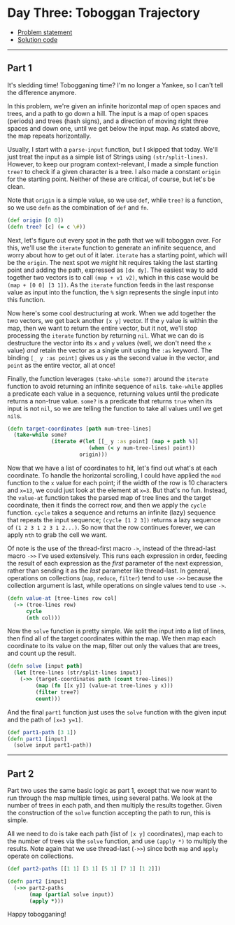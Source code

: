 # Day Three: Toboggan Trajectory

* [Problem statement](https://adventofcode.com/2020/day/3)
* [Solution code](https://github.com/abyala/advent-2020-clojure/blob/master/src/advent_2020_clojure/day03.clj)

---

## Part 1

It's sledding time! Tobogganing time? I'm no longer a Yankee, so I can't tell the
difference anymore.

In this problem, we're given an infinite horizontal map of open spaces and trees,
and a path to go down a hill. The input is a map of open spaces (periods) and
trees (hash signs), and a direction of moving right three spaces and down one,
until we get below the input map.  As stated above, the map repeats horizontally.

Usually, I start with a `parse-input` function, but I skipped that today. We'll
just treat the input as a simple list of Strings using `(str/split-lines)`.
However, to keep our program context-relevant, I made a simple function `tree?`
to check if a given character is a tree. I also made a constant `origin` for the
starting point. Neither of these are critical, of course, but let's be clean.

Note that `origin` is a simple value, so we use `def`, while `tree?` is a function,
so we use `defn` as the combination of `def` and `fn`.

```clojure
(def origin [0 0])
(defn tree? [c] (= c \#))
``` 

Next, let's figure out every spot in the path that we will toboggan over. For this,
we'll use the `iterate` function to generate an infinite sequence, and worry about
how to get out of it later. `iterate` has a starting point, which will be the
`origin`. The next spot we _might_ hit requires taking the last starting point
and adding the path, expressed as `[dx dy]`. The easiest way to add together two
vectors is to call `(map + v1 v2)`, which in this case would be `(map + [0 0] [3 1])`.
As the `iterate` function feeds in the last response value as input into the 
function, the `%` sign represents the single input into this function.

Now here's some cool destructuring at work. When we add together the two vectors,
we get back another `[x y]` vector. If the `y` value is within the map, then we
want to return the entire vector, but it not, we'll stop processing the `iterate`
function by returning `nil`. What we can do is destructure the vector into its
`x` and `y` values (well, we don't need the `x` value) _and_ retain the vector
as a single unit using the `:as` keyword. The binding `[_ y :as point]` gives us
`y` as the second value in the vector, and `point` as the entire vector, all at
once!

Finally, the function leverages `(take-while some?)` around the `iterate` function
to avoid returning an infinite sequence of `nil`s. `take-while` applies a
predicate each value in a sequence, returning values until the predicate returns
a non-true value. `some?` is a predicate that returns `true` when its input is
not `nil`, so we are telling the function to take all values until we get `nil`s.
 
```clojure
(defn target-coordinates [path num-tree-lines]
  (take-while some?
              (iterate #(let [[_ y :as point] (map + path %)]
                          (when (< y num-tree-lines) point))
                       origin)))
```

Now that we have a list of coordinates to hit, let's find out what's at each
coordinate. To handle the horizontal scrolling, I could have applied the `mod` 
function to the `x` value for each point; if the width of the row is 10 
characters and `x=13`, we could just look at the element at `x=3`. But that's no
fun. Instead, the `value-at` function takes the parsed map of tree lines and 
the target coordinate, then it finds the correct row, and then we apply the
`cycle` function. `cycle` takes a sequence and returns an infinite (lazy)
sequence that repeats the input sequence; `(cycle [1 2 3])` returns a lazy
sequence of `(1 2 3 1 2 3 1 2...)`. So now that the row continues forever, we
can apply `nth` to grab the cell we want.

Of note is the use of the thread-first macro `->`, instead of the thread-last
macro `->>` I've used extensively. This runs each expression in order, feeding
the result of each expression as the _first_ parameter of the next expression,
rather than sending it as the _last_ parameter like thread-last. In general,
operations on collections (`map`, `reduce`, `filter`) tend to use `->>` because
the collection argument is last, while operations on single values tend to use
`->`.

```clojure
(defn value-at [tree-lines row col]
  (-> (tree-lines row)
      cycle
      (nth col)))
```

Now the `solve` function is pretty simple. We split the input into a list of
lines, then find all of the target coordinates within the map. We then map each
coordinate to its value on the map, filter out only the values that are trees,
and count up the result.

```clojure
(defn solve [input path]
  (let [tree-lines (str/split-lines input)]
    (->> (target-coordinates path (count tree-lines))
         (map (fn [[x y]] (value-at tree-lines y x)))
         (filter tree?)
         count)))
```

And the final `part1` function just uses the `solve` function with the given
input and the path of `[x=3 y=1]`.

```clojure
(def part1-path [3 1])
(defn part1 [input]
  (solve input part1-path))
```

---

## Part 2

Part two uses the same basic logic as part 1, except that we now want to run
through the map multiple times, using several paths. We look at the number of
trees in each path, and then multiply the results together. Given the
construction of the `solve` function accepting the path to run, this is simple.

All we need to do is take each path (list of `[x y]` coordinates), map each to
the number of trees via the `solve` function, and use `(apply *)` to multiply
the results. Note again that we use thread-last (`->>`) since both `map` and
`apply` operate on collections.

```clojure
(def part2-paths [[1 1] [3 1] [5 1] [7 1] [1 2]])

(defn part2 [input]
  (->> part2-paths
       (map (partial solve input))
       (apply *)))
```

Happy tobogganing!
